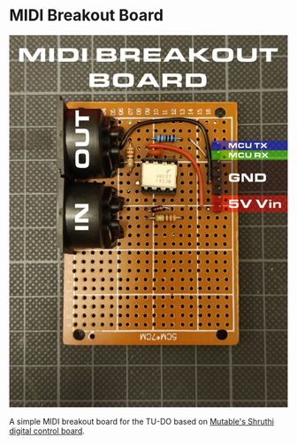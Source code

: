 # MIDI Breakout Board

<img src="BoardDiagram.png" alt="drawing" width="650"/>

A simple MIDI breakout board for the TU-DO based on [Mutable's Shruthi digital control board](https://mutable-instruments.net/archive/schematics/Shruthi-Digital-v08.pdf).